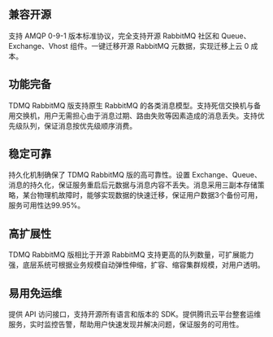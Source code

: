 ## 兼容开源

支持 AMQP 0-9-1 版本标准协议，完全支持开源 RabbitMQ 社区和 Queue、Exchange、Vhost 组件。一键迁移开源 RabbitMQ 元数据，实现迁移上云 0 成本。

## 功能完备

TDMQ RabbitMQ 版支持原生 RabbitMQ 的各类消息模型。支持死信交换机与备用交换机，用户无需担心由于消息过期、路由失败等因素造成的消息丢失。支持优先级队列，保证消息按优先级顺序消费。

## 稳定可靠

持久化机制确保了 TDMQ RabbitMQ 版的高可靠性。设置 Exchange、Queue、消息的持久化，保证服务重启后元数据与消息内容不丢失。消息采用三副本存储策略，某台物理机故障时，能够实现数据的快速迁移，保证用户数据3个备份可用，服务可用性达99.95%。

## 高扩展性

TDMQ RabbitMQ 版相比于开源 RabbitMQ 支持更高的队列数量，可扩展能力强，底层系统可根据业务规模自动弹性伸缩，扩容、缩容集群规模，对用户透明。

## 易用免运维

提供 API 访问接口，支持开源所有语言和版本的 SDK。提供腾讯云平台整套运维服务，实时监控告警，帮助用户快速发现并解决问题，保证服务的可用性。
